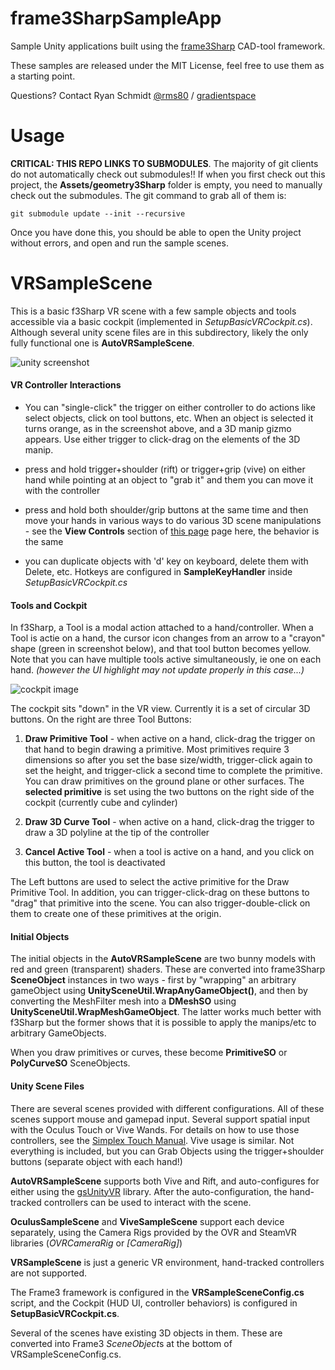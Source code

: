 # frame3SharpSampleApp

Sample Unity applications built using the [frame3Sharp](https://github.com/gradientspace/frame3Sharp) CAD-tool framework.

These samples are released under the MIT License, feel free to use them as a starting point.

Questions? Contact Ryan Schmidt [@rms80](http://www.twitter.com/rms80) / [gradientspace](http://www.gradientspace.com)


# Usage

**CRITICAL: THIS REPO LINKS TO SUBMODULES**. The majority of git clients do not automatically check out submodules!! If when you first check out this project, the **Assets/geometry3Sharp** folder is empty, you need to manually check out the submodules. The git command to grab all of them is:

    git submodule update --init --recursive

Once you have done this, you should be able to open the Unity project without errors, and open and run the sample scenes.


# VRSampleScene 

This is a basic f3Sharp VR scene with a few sample objects and tools accessible via a basic cockpit (implemented in *SetupBasicVRCockpit.cs*). Although several unity scene files are in this subdirectory, likely the only fully functional one is **AutoVRSampleScene**. 

![unity screenshot](https://github.com/gradientspace/frame3SharpSampleApp/raw/master/doc/unity_screenshot.png)


#### VR Controller Interactions

* You can "single-click" the trigger on either controller to do actions like select objects, click on tool buttons, etc. When an object is selected it turns orange, as in the screenshot above, and a 3D manip gizmo appears. Use either trigger to click-drag on the elements of the 3D manip.

* press and hold trigger+shoulder (rift) or trigger+grip (vive) on either hand while pointing at an object to "grab it" and them you can move it with the controller

* press and hold both shoulder/grip buttons at the same time and then move your hands in various ways to do various 3D scene manipulations - see the **View Controls** section of [this page](http://www.gradientspace.com/simplex-touch-controls) page here, the behavior is the same

* you can duplicate objects with 'd' key on keyboard, delete them with Delete, etc. Hotkeys are configured in **SampleKeyHandler** inside *SetupBasicVRCockpit.cs*

#### Tools and Cockpit

In f3Sharp, a Tool is a modal action attached to a hand/controller. When a Tool is actie on a hand, the cursor icon changes from an arrow to a "crayon" shape (green in screenshot below), and that tool button becomes yellow. Note that you can have multiple tools active simultaneously, ie one on each hand. *(however the UI highlight may not update properly in this case...)*

![cockpit image](https://github.com/gradientspace/frame3SharpSampleApp/blob/master/doc/cockpit.png)

The cockpit sits "down" in the VR view. Currently it is a set of circular 3D buttons. On the right are three Tool Buttons:

1) **Draw Primitive Tool** - when active on a hand, click-drag the trigger on that hand to begin drawing a primitive. Most primitives require 3 dimensions so after you set the base size/width, trigger-click again to set the height, and trigger-click a second time to complete the primitive. You can draw primitives on the ground plane or other surfaces. The **selected primitive** is set using the two buttons on the right side of the cockpit (currently cube and cylinder)

2) **Draw 3D Curve Tool** - when active on a hand, click-drag the trigger to draw a 3D polyline at the tip of the controller

3) **Cancel Active Tool** - when a tool is active on a hand, and you click on this button, the tool is deactivated

The Left buttons are used to select the active primitive for the Draw Primitive Tool. In addition, you can trigger-click-drag on these buttons to "drag" that primitive into the scene. You can also trigger-double-click on them to create one of these primitives at the origin.

#### Initial Objects

The initial objects in the **AutoVRSampleScene** are two bunny models with red and green (transparent) shaders. These are converted into frame3Sharp **SceneObject** instances in two ways - first by "wrapping" an arbitrary gameObject using **UnitySceneUtil.WrapAnyGameObject()**, and then by converting the MeshFilter mesh into a **DMeshSO** using **UnitySceneUtil.WrapMeshGameObject**. The latter works much better with f3Sharp but the former shows that it is possible to apply the manips/etc to arbitrary GameObjects. 

When you draw primitives or curves, these become **PrimitiveSO** or **PolyCurveSO** SceneObjects.


#### Unity Scene Files

There are several scenes provided with different configurations. All of these scenes support mouse and gamepad input. Several support spatial input with the Oculus Touch or Vive Wands. For details on how to use those controllers, see the [Simplex Touch Manual](http://www.gradientspace.com/simplex-touch-controls). Vive usage is similar. Not everything is included, but you can Grab Objects using the trigger+shoulder buttons (separate object with each hand!)

**AutoVRSampleScene** supports both Vive and Rift, and auto-configures for either using the [gsUnityVR](https://github.com/gradientspace/gsUnityVR) library. After the auto-configuration, the hand-tracked controllers can be used to interact with the scene. 

**OculusSampleScene** and **ViveSampleScene** support each device separately, using the Camera Rigs provided by the OVR and SteamVR libraries (*OVRCameraRig* or *[CameraRig]*)

**VRSampleScene** is just a generic VR environment, hand-tracked controllers are not supported. 

The Frame3 framework is configured in the **VRSampleSceneConfig.cs** script, and the Cockpit (HUD UI, controller behaviors) is configured in **SetupBasicVRCockpit.cs**.

Several of the scenes have existing 3D objects in them. These are converted into Frame3 *SceneObject*s at the bottom of  VRSampleSceneConfig.cs. 


